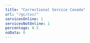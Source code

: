 ```yaml
---
title: "Correctional Service Canada"
url: "/gc/csc/"
servicesOnline: 1
servicesNotOnline: 1
percentage: 0.5
noData: 0
---
```

